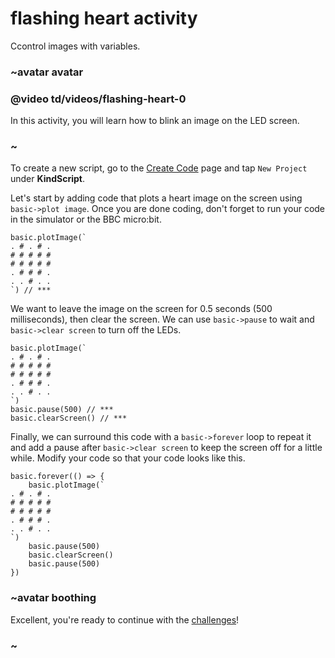 # flashing heart activity

Ccontrol images with variables.

### ~avatar avatar

### @video td/videos/flashing-heart-0

In this activity, you will learn how to blink an image on the LED screen.

### ~

To create a new script, go to the [Create Code](https://www.microbit.co.uk/create-code) page and tap `New Project` under **KindScript**.

Let's start by adding code that plots a heart image on the screen using `basic->plot image`. Once you are done coding, don't forget to run your code in the simulator or the BBC micro:bit.

```
basic.plotImage(`
. # . # .
# # # # #
# # # # #
. # # # .
. . # . .
`) // ***
```

We want to leave the image on the screen for 0.5 seconds (500 milliseconds), then clear the screen. We can use `basic->pause` to wait and `basic->clear screen` to turn off the LEDs.

```
basic.plotImage(`
. # . # .
# # # # #
# # # # #
. # # # .
. . # . .
`)
basic.pause(500) // ***
basic.clearScreen() // ***
```

Finally, we can surround this code with a `basic->forever` loop to repeat it and add a pause after `basic->clear screen` to keep the screen off for a little while. Modify your code so that your code looks like this.

```
basic.forever(() => {
    basic.plotImage(`
. # . # .
# # # # #
# # # # #
. # # # .
. . # . .
`)
    basic.pause(500)
    basic.clearScreen()
    basic.pause(500)
})
```

### ~avatar boothing

Excellent, you're ready to continue with the [challenges](/lessons/flashing-heart/challenges)!

### ~

